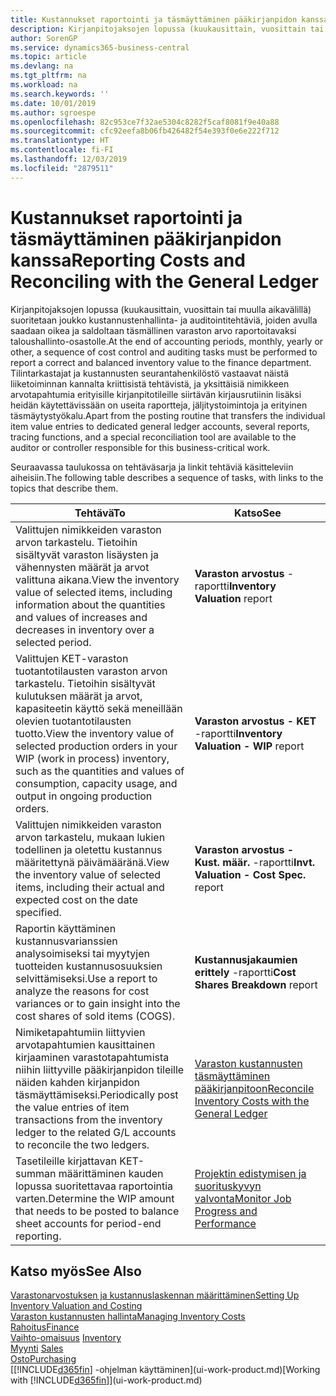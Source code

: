 ```yaml
---
title: Kustannukset raportointi ja täsmäyttäminen pääkirjanpidon kanssa | Microsoft Docs
description: Kirjanpitojaksojen lopussa (kuukausittain, vuosittain tai muulla aikavälillä) suoritetaan joukko kustannustenhallinta- ja auditointitehtäviä, joiden avulla saadaan oikea ja saldoltaan täsmällinen varaston arvo raportoitavaksi taloushallinto-osastolle. Tilintarkastajat ja kustannusten seurantahenkilöstö vastaavat näistä liiketoiminnan kannalta kriittisistä tehtävistä, ja yksittäisiä nimikkeen arvotapahtumia erityisille kirjanpitotileille siirtävän kirjausrutiinin lisäksi heidän käytettävissään on useita raportteja, jäljitystoimintoja ja erityinen täsmäytystyökalu.
author: SorenGP
ms.service: dynamics365-business-central
ms.topic: article
ms.devlang: na
ms.tgt_pltfrm: na
ms.workload: na
ms.search.keywords: ''
ms.date: 10/01/2019
ms.author: sgroespe
ms.openlocfilehash: 82c953ce7f32ae5304c8282f5caf8081f9e40a88
ms.sourcegitcommit: cfc92eefa8b06fb426482f54e393f0e6e222f712
ms.translationtype: HT
ms.contentlocale: fi-FI
ms.lasthandoff: 12/03/2019
ms.locfileid: "2879511"
---
```

# <a name="reporting-costs-and-reconciling-with-the-general-ledger"></a><span data-ttu-id="3d331-104">Kustannukset raportointi ja täsmäyttäminen pääkirjanpidon kanssa</span><span class="sxs-lookup"><span data-stu-id="3d331-104">Reporting Costs and Reconciling with the General Ledger</span></span>
<span data-ttu-id="3d331-105">Kirjanpitojaksojen lopussa (kuukausittain, vuosittain tai muulla aikavälillä) suoritetaan joukko kustannustenhallinta- ja auditointitehtäviä, joiden avulla saadaan oikea ja saldoltaan täsmällinen varaston arvo raportoitavaksi taloushallinto-osastolle.</span><span class="sxs-lookup"><span data-stu-id="3d331-105">At the end of accounting periods, monthly, yearly or other, a sequence of cost control and auditing tasks must be performed to report a correct and balanced inventory value to the finance department.</span></span> <span data-ttu-id="3d331-106">Tilintarkastajat ja kustannusten seurantahenkilöstö vastaavat näistä liiketoiminnan kannalta kriittisistä tehtävistä, ja yksittäisiä nimikkeen arvotapahtumia erityisille kirjanpitotileille siirtävän kirjausrutiinin lisäksi heidän käytettävissään on useita raportteja, jäljitystoimintoja ja erityinen täsmäytystyökalu.</span><span class="sxs-lookup"><span data-stu-id="3d331-106">Apart from the posting routine that transfers the individual item value entries to dedicated general ledger accounts, several reports, tracing functions, and a special reconciliation tool are available to the auditor or controller responsible for this business-critical work.</span></span>  

 <span data-ttu-id="3d331-107">Seuraavassa taulukossa on tehtäväsarja ja linkit tehtäviä käsitteleviin aiheisiin.</span><span class="sxs-lookup"><span data-stu-id="3d331-107">The following table describes a sequence of tasks, with links to the topics that describe them.</span></span>   

|<span data-ttu-id="3d331-108">**Tehtävä**</span><span class="sxs-lookup"><span data-stu-id="3d331-108">**To**</span></span>|<span data-ttu-id="3d331-109">**Katso**</span><span class="sxs-lookup"><span data-stu-id="3d331-109">**See**</span></span>|  
|------------|-------------|  
|<span data-ttu-id="3d331-110">Valittujen nimikkeiden varaston arvon tarkastelu. Tietoihin sisältyvät varaston lisäysten ja vähennysten määrät ja arvot valittuna aikana.</span><span class="sxs-lookup"><span data-stu-id="3d331-110">View the inventory value of selected items, including information about the quantities and values of increases and decreases in inventory over a selected period.</span></span>|<span data-ttu-id="3d331-111">**Varaston arvostus** -raportti</span><span class="sxs-lookup"><span data-stu-id="3d331-111">**Inventory Valuation** report</span></span>|  
|<span data-ttu-id="3d331-112">Valittujen KET-varaston tuotantotilausten varaston arvon tarkastelu. Tietoihin sisältyvät kulutuksen määrät ja arvot, kapasiteetin käyttö sekä meneillään olevien tuotantotilausten tuotto.</span><span class="sxs-lookup"><span data-stu-id="3d331-112">View the inventory value of selected production orders in your WIP (work in process) inventory, such as the quantities and values of consumption, capacity usage, and output in ongoing production orders.</span></span>|<span data-ttu-id="3d331-113">**Varaston arvostus - KET** -raportti</span><span class="sxs-lookup"><span data-stu-id="3d331-113">**Inventory Valuation - WIP** report</span></span>|  
|<span data-ttu-id="3d331-114">Valittujen nimikkeiden varaston arvon tarkastelu, mukaan lukien todellinen ja oletettu kustannus määritettynä päivämääränä.</span><span class="sxs-lookup"><span data-stu-id="3d331-114">View the inventory value of selected items, including their actual and expected cost on the date specified.</span></span>|<span data-ttu-id="3d331-115">**Varaston arvostus - Kust. määr.** -raportti</span><span class="sxs-lookup"><span data-stu-id="3d331-115">**Invt. Valuation - Cost Spec.** report</span></span>|  
|<span data-ttu-id="3d331-116">Raportin käyttäminen kustannusvarianssien analysoimiseksi tai myytyjen tuotteiden kustannusosuuksien selvittämiseksi.</span><span class="sxs-lookup"><span data-stu-id="3d331-116">Use a report to analyze the reasons for cost variances or to gain insight into the cost shares of sold items (COGS).</span></span>|<span data-ttu-id="3d331-117">**Kustannusjakaumien erittely** -raportti</span><span class="sxs-lookup"><span data-stu-id="3d331-117">**Cost Shares Breakdown** report</span></span>|  
|<span data-ttu-id="3d331-118">Nimiketapahtumiin liittyvien arvotapahtumien kausittainen kirjaaminen varastotapahtumista niihin liittyville pääkirjanpidon tileille näiden kahden kirjanpidon täsmäyttämiseksi.</span><span class="sxs-lookup"><span data-stu-id="3d331-118">Periodically post the value entries of item transactions from the inventory ledger to the related G/L accounts to reconcile the two ledgers.</span></span>|[<span data-ttu-id="3d331-119">Varaston kustannusten täsmäyttäminen pääkirjanpitoon</span><span class="sxs-lookup"><span data-stu-id="3d331-119">Reconcile Inventory Costs with the General Ledger</span></span>](finance-how-to-post-inventory-costs-to-the-general-ledger.md)|  
|<span data-ttu-id="3d331-120">Tasetileille kirjattavan KET-summan määrittäminen kauden lopussa suoritettavaa raportointia varten.</span><span class="sxs-lookup"><span data-stu-id="3d331-120">Determine the WIP amount that needs to be posted to balance sheet accounts for period-end reporting.</span></span>|[<span data-ttu-id="3d331-121">Projektin edistymisen ja suorituskyvyn valvonta</span><span class="sxs-lookup"><span data-stu-id="3d331-121">Monitor Job Progress and Performance</span></span>](projects-how-monitor-progress-performance.md)|

## <a name="see-also"></a><span data-ttu-id="3d331-122">Katso myös</span><span class="sxs-lookup"><span data-stu-id="3d331-122">See Also</span></span>  
[<span data-ttu-id="3d331-123">Varastonarvostuksen ja kustannuslaskennan määrittäminen</span><span class="sxs-lookup"><span data-stu-id="3d331-123">Setting Up Inventory Valuation and Costing</span></span>](finance-set-up-inventory-valuation-and-costing.md)  
[<span data-ttu-id="3d331-124">Varaston kustannusten hallinta</span><span class="sxs-lookup"><span data-stu-id="3d331-124">Managing Inventory Costs</span></span>](finance-manage-inventory-costs.md)  
[<span data-ttu-id="3d331-125">Rahoitus</span><span class="sxs-lookup"><span data-stu-id="3d331-125">Finance</span></span>](finance.md)  
<span data-ttu-id="3d331-126">[Vaihto-omaisuus](inventory-manage-inventory.md) </span><span class="sxs-lookup"><span data-stu-id="3d331-126">[Inventory](inventory-manage-inventory.md) </span></span>  
<span data-ttu-id="3d331-127">[Myynti](sales-manage-sales.md) </span><span class="sxs-lookup"><span data-stu-id="3d331-127">[Sales](sales-manage-sales.md) </span></span>  
[<span data-ttu-id="3d331-128">Osto</span><span class="sxs-lookup"><span data-stu-id="3d331-128">Purchasing</span></span>](purchasing-manage-purchasing.md)  
<span data-ttu-id="3d331-129">[[!INCLUDE[d365fin](includes/d365fin_md.md)] -ohjelman käyttäminen](ui-work-product.md)</span><span class="sxs-lookup"><span data-stu-id="3d331-129">[Working with [!INCLUDE[d365fin](includes/d365fin_md.md)]](ui-work-product.md)</span></span>
